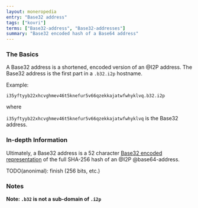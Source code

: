 ```yaml
---
layout: moneropedia
entry: "Base32 address"
tags: ["kovri"]
terms: ["Base32-address", "Base32-addresses"]
summary: "Base32 encoded hash of a Base64 address"
---
```


### The Basics

A Base32 address is a shortened, encoded version of an @I2P address. The Base32 address is the first part in a `.b32.i2p` hostname.

Example:

`i35yftyyb22xhcvghmev46t5knefur5v66qzekkajatwfwhyklvq.b32.i2p`

where

`i35yftyyb22xhcvghmev46t5knefur5v66qzekkajatwfwhyklvq` is the Base32 address.

### In-depth Information

Ultimately, a Base32 address is a 52 character [Base32 encoded representation](https://en.wikipedia.org/wiki/Base32) of the full SHA-256 hash of an @I2P @base64-address.

TODO(anonimal): finish (256 bits, etc.)

### Notes

**Note: `.b32` is not a sub-domain of `.i2p`**

